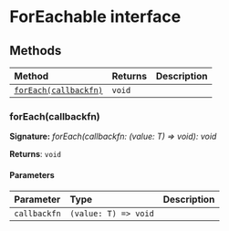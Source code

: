 # ForEachable interface













## Methods

| Method	   |  Returns	| Description|
|:-------------|:-------|:-----------|
|[`forEach(callbackfn)`](#foreachcallbackfn)      | `void` |  |




### forEach(callbackfn)



**Signature:** _forEach(callbackfn: (value: T) => void): void_

**Returns**: `void`



#### Parameters


| Parameter	   | Type    | Description |
|:-------------|:---------------|:------------|
| `callbackfn`    | `(value: T) => void` |  |

